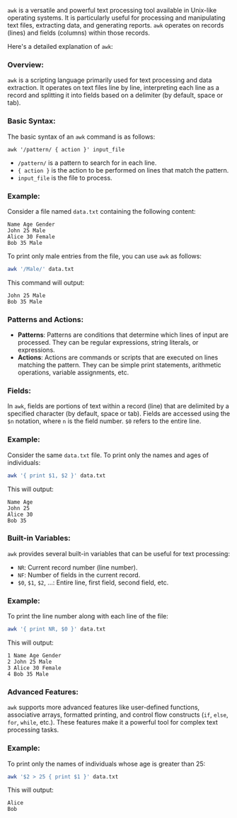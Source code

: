  `awk` is a versatile and powerful text processing tool available in Unix-like operating systems.
It is particularly useful for processing and manipulating text files, extracting data, and generating reports.
`awk` operates on records (lines) and fields (columns) within those records.

Here's a detailed explanation of `awk`:

### Overview:
`awk` is a scripting language primarily used for text processing and data extraction. 
It operates on text files line by line, interpreting each line as a record and splitting it 
into fields based on a delimiter (by default, space or tab).

### Basic Syntax:
The basic syntax of an `awk` command is as follows:
```
awk '/pattern/ { action }' input_file
```
- `/pattern/` is a pattern to search for in each line.
- `{ action }` is the action to be performed on lines that match the pattern.
- `input_file` is the file to process.

### Example:
Consider a file named `data.txt` containing the following content:
```
Name Age Gender
John 25 Male
Alice 30 Female
Bob 35 Male
```
To print only male entries from the file, you can use `awk` as follows:
```bash
awk '/Male/' data.txt
```
This command will output:
```
John 25 Male
Bob 35 Male
```

### Patterns and Actions:
- **Patterns**: Patterns are conditions that determine which lines of input are processed. They can be regular expressions, string literals, or expressions.
- **Actions**: Actions are commands or scripts that are executed on lines matching the pattern. They can be simple print statements, arithmetic operations, variable assignments, etc.

### Fields:
In `awk`, fields are portions of text within a record (line) that are delimited by a specified character (by default, space or tab). Fields are accessed using the `$n` notation, where `n` is the field number. `$0` refers to the entire line.

### Example:
Consider the same `data.txt` file. To print only the names and ages of individuals:
```bash
awk '{ print $1, $2 }' data.txt
```
This will output:
```
Name Age
John 25
Alice 30
Bob 35
```

### Built-in Variables:
`awk` provides several built-in variables that can be useful for text processing:
- `NR`: Current record number (line number).
- `NF`: Number of fields in the current record.
- `$0`, `$1`, `$2`, ...: Entire line, first field, second field, etc.

### Example:
To print the line number along with each line of the file:
```bash
awk '{ print NR, $0 }' data.txt
```
This will output:
```
1 Name Age Gender
2 John 25 Male
3 Alice 30 Female
4 Bob 35 Male
```

### Advanced Features:
`awk` supports more advanced features like user-defined functions, associative arrays, formatted printing, and control flow constructs (`if`, `else`, `for`, `while`, etc.). These features make it a powerful tool for complex text processing tasks.

### Example:
To print only the names of individuals whose age is greater than 25:
```bash
awk '$2 > 25 { print $1 }' data.txt
```
This will output:
```
Alice
Bob
```
